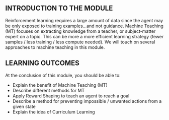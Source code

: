 
## INTRODUCTION TO THE MODULE

Reinforcement learning requires a large amount of data since the agent may be only exposed to training examples...and not guidance. Machine Teaching (MT) focuses on extracting knowledge from a teacher, or subject-matter expert on a topic. This can be more a more efficient learning strategy (fewer samples / less training / less compute needed). We will touch on several approaches to machine teaching in this module.

## LEARNING OUTCOMES

At the conclusion of this module, you should be able to:

- Explain the benefit of Machine Teaching (MT)
- Describe different methods for MT
- Apply Reward Shaping to teach an agent to reach a goal
- Describe a method for preventing impossible / unwanted actions from a given state
- Explain the idea of Curriculum Learning

